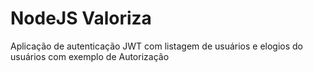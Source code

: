 # NodeJS Valoriza
 Aplicação de autenticação JWT com listagem de usuários e elogios do usuários com exemplo de Autorização
